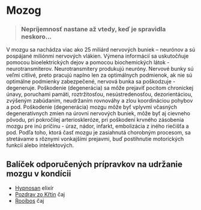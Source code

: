Mozog
=====


> ### Nepríjemnosť nastane až vtedy, keď je spravidla neskoro…
> 
> 

V mozgu sa nachádza viac ako 25 miliárd nervových buniek – neurónov a sú
pospájané miliónmi nervových vlákien. Výmena informácií sa uskutočňuje pomocou
bioelektrických dejov a pomocou biochemických látok - neurotransmiterov.
Neurotransmitery produkujú neuróny. Nervové bunky sú veľmi citlivé, preto
pracujú naplno len za optimálnych podmienok, ak nie sú optimálne podmienky
zabezpečené, nervová bunka sa poškodzuje - degeneruje.   Poškodenie
(degenerácia) sa môže prejaviť pocitom chronickej únavy, poruchami pamäti,
roztržitosťou, nesústredenosťou, dezorientáciou, zvýšeným zabúdaním, neudržaním
rovnováhy a zlou koordináciou pohybov a pod.   Poškodenie (degenerácia) mozgu
môže byť vplyvmi včasných degeneratívnych zmien na úrovni nervových buniek, môže
byť aj cievneho pôvodu, pri pokročilej arterioskleróze, pri poškodení krvného
zásobenia mozgu pre inú príčinu - úraz, nádor, infarkt, embolizácia z iného
riečišťa a pod. Podľa toho, ktorá časť mozgu je zasiahnutá chorobným procesom,
sa stretávame s rôznymi vonkajšími prejavmi, buď postihnutie motorických funkcií
alebo intelektových.

Balíček odporučených prípravkov na udržanie mozgu v kondícii
------------------------------------------------------------

* [Hypnosan](/sip/elixiry/hypnosan) elixír
* [Pozdrav zo Křtin](/sip/caje/pozdrav-z-krtin) čaj
* [Rooibos](/sip/caje/rooibos) čaj
